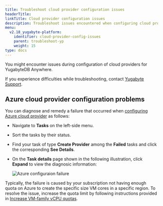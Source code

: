 ```yaml
---
title: Troubleshoot cloud provider configuration issues
headerTitle:
linkTitle: Cloud provider configuration issues
description: Troubleshoot issues encountered when configuring cloud providers for YugabyteDB Anywhere.
menu:
  v2.18_yugabyte-platform:
    identifier: cloud-provider-config-issues
    parent: troubleshoot-yp
    weight: 15
type: docs
---
```


You might encounter issues during configuration of cloud providers for YugabyteDB Anywhere.

If you experience difficulties while troubleshooting, contact [Yugabyte Support](https://support.yugabyte.com).

## Azure cloud provider configuration problems

You can diagnose and remedy a failure that occurred when [configuring Azure cloud provider](../../configure-yugabyte-platform/set-up-cloud-provider/azure/) as follows:

- Navigate to **Tasks** on the left-side menu.

- Sort the tasks by their status.

- Find your task of type **Create Provider** among the **Failed** tasks and click the corresponding **See Details**.

- On the **Task details** page shown in the following illustration, click **Expand** to view the diagnosic information:<br>

  ![Azure configuraion failure](/images/yp/platform-azure-prepare-cloud-env-6.png)

Typically, the failure is caused by your subscription not having enough quota on Azure to create the specific size VM cores in a specific region. To resolve the issue, increase the quota limit by following instructions provided in [Increase VM-family vCPU quotas](https://docs.microsoft.com/en-us/azure/azure-portal/supportability/per-vm-quota-requests).
